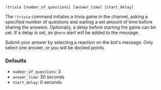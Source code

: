 ```plaintext
!trivia [number_of_questions] [answer_time] [start_delay]
```

The `!trivia` command initiates a trivia game in the channel, asking a specified number of questions and waiting a set amount of time before sharing the answers. Optionally, a delay before starting the game can be set. If a delay is set, an `@here` alert will be added to the message.

Submit your answer by selecting a reaction on the bot's message. Only select one answer, or you will be docked points.

### Defaults
- `number_of_questions`: 3
- `answer_time`: 30 seconds
- `start_delay`: 0 seconds